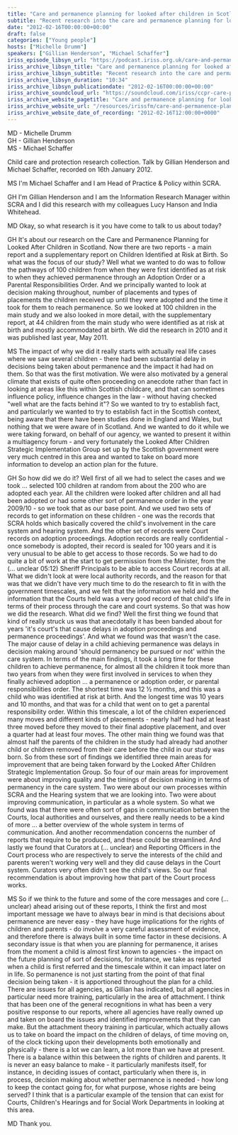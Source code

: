 ```yaml
---
title: "Care and permanence planning for looked after children in Scotland"
subtitle: "Recent research into the care and permanence planning for looked after children in Scotland."
date: "2012-02-16T00:00:00+00:00"
draft: false
categories: ["Young people"]
hosts: ["Michelle Drumm"]
speakers: ["Gillian Henderson", "Michael Schaffer"]
iriss_episode_libsyn_url: "https://podcast.iriss.org.uk/care-and-permanence-planning-for-looked-after-children-in-scotland-1"
iriss_archive_libsyn_title: "Care and permanence planning for looked after children in Scotland"
iriss_archive_libsyn_subtitle: "Recent research into the care and permanence planning for looked after children in Scotland. Working to fill a gap in evidence and to inform changes in policy and law through the Scottish Government's Looked After Children Strategic Implementation Group"
iriss_archive_libsyn_duration: "10:34"
iriss_archive_libsyn_publicationdate: "2012-02-16T00:00:00+00:00"
iriss_archive_soundcloud_url: "https://soundcloud.com/iriss/ccpr-care-permanence-planning-looked-after-children-scotland-henderson-schaffer"
iriss_archive_website_pagetitle: "Care and permanence planning for looked after children in Scotland - Gillian Henderson, Malcolm Schaffer"
iriss_archive_website_url: "/resources/irissfm/care-and-permanence-planning-looked-after-children-scotland-gillian-henderson-malcolm-schaffer"
iriss_archive_website_date_of_recording: "2012-02-16T12:00:00+0000"
---
```

MD - Michelle Drumm  
GH - Gillian Henderson  
MS - Michael Schaffer

Child care and protection research collection. Talk by Gillian Henderson and Michael Schaffer, recorded on 16th January 2012.

MS I'm Michael Schaffer and I am Head of Practice & Policy within SCRA.

GH I'm Gillian Henderson and I am the Information Research Manager within SCRA and I did this research with my colleagues Lucy Hanson and India Whitehead.

MD Okay, so what research is it you have come to talk to us about today?

GH It's about our research on the Care and Permanence Planning for Looked After Children in Scotland. Now there are two reports - a main report and a supplementary report on Children Identified at Risk at Birth. So what was the focus of our study? Well what we wanted to do was to follow the pathways of 100 children from when they were first identified as at risk to when they achieved permanence through an Adoption Order or a Parental Responsibilities Order. And we principally wanted to look at decision making throughout, number of placements and types of placements the children received up until they were adopted and the time it took for them to reach permanence. So we looked at 100 children in the main study and we also looked in more detail, with the supplementary report, at 44 children from the main study who were identified as at risk at birth and mostly accommodated at birth. We did the research in 2010 and it was published last year, May 2011.

MS The impact of why we did it really starts with actually real life cases where we saw several children - there had been substantial delay in decisions being taken about permanence and the impact it had had on them. So that was the first motivation. We were also motivated by a general climate that exists of quite often proceeding on anecdote rather than fact in looking at areas like this within Scottish childcare, and that can sometimes influence policy, influence changes in the law - without having checked "well what are the facts behind it"? So we wanted to try to establish fact, and particularly we wanted to try to establish fact in the Scottish context, being aware that there have been studies done in England and Wales, but nothing that we were aware of in Scotland. And we wanted to do it while we were taking forward, on behalf of our agency, we wanted to present it within a multiagency forum - and very fortunately the Looked After Children Strategic Implementation Group set up by the Scottish government were very much centred in this area and wanted to take on board more information to develop an action plan for the future.

GH So how did we do it? Well first of all we had to select the cases and we took ... selected 100 children at random from about the 200 who are adopted each year. All the children were looked after children and all had been adopted or had some other sort of permanence order in the year 2009/10 - so we took that as our base point. And we used two sets of records to get information on these children - one was the records that SCRA holds which basically covered the child's involvement in the care system and hearing system. And the other set of records were Court records on adoption proceedings. Adoption records are really confidential - once somebody is adopted, their record is sealed for 100 years and it is very unusual to be able to get access to those records. So we had to do quite a bit of work at the start to get permission from the Minister, from the (... unclear 05:12) Sheriff Principals to be able to access Court records at all. What we didn't look at were local authority records, and the reason for that was that we didn't have very much time to do the research to fit in with the government timescales, and we felt that the information we held and the information that the Courts held was a very good record of that child's life in terms of their process through the care and court systems. So that was how we did the research. What did we find? Well the first thing we found that kind of really struck us was that anecdotally it has been banded about for years 'it's court's that cause delays in adoption proceedings and permanence proceedings'. And what we found was that wasn't the case. The major cause of delay in a child achieving permanence was delays in decision making around 'should permanency be pursued or not' within the care system. In terms of the main findings, it took a long time for these children to achieve permanence, for almost all the children it took more than two years from when they were first involved in services to when they finally achieved adoption ... a permanence or adoption order, or parental responsibilities order. The shortest time was 12 ½ months, and this was a child who was identified at risk at birth. And the longest time was 10 years and 10 months, and that was for a child that went on to get a parental responsibility order. Within this timescale, a lot of the children experienced many moves and different kinds of placements - nearly half had had at least three moved before they moved to their final adoptive placement, and over a quarter had at least four moves. The other main thing we found was that almost half the parents of the children in the study had already had another child or children removed from their care before the child in our study was born. So from these sort of findings we identified three main areas for improvement that are being taken forward by the Looked After Children Strategic Implementation Group. So four of our main areas for improvement were about improving quality and the timings of decision making in terms of permanency in the care system. Two were about our own processes within SCRA and the Hearing system that we are looking into. Two were about improving communication, in particular as a whole system. So what we found was that there were often sort of gaps in communication between the Courts, local authorities and ourselves, and there really needs to be a kind of more ... a better overview of the whole system in terms of communication. And another recommendation concerns the number of reports that require to be produced, and these could be streamlined. And lastly we found that Curators at (... unclear) and Reporting Officers in the Court process who are respectively to serve the interests of the child and parents weren't working very well and they did cause delays in the Court system. Curators very often didn't see the child's views. So our final recommendation is about improving how that part of the Court process works.

MS So if we think to the future and some of the core messages and core (... unclear) ahead arising out of these reports, I think the first and most important message we have to always bear in mind is that decisions about permanence are never easy - they have huge implications for the rights of children and parents - do involve a very careful assessment of evidence, and therefore there is always built in some time factor in these decisions. A secondary issue is that when you are planning for permanence, it arises from the moment a child is almost first known to agencies - the impact on the future planning of sort of decisions, for instance, we take as reported when a child is first referred and the timescale within it can impact later on in life. So permanence is not just starting from the point of that final decision being taken - it is apportioned throughout the plan for a child. There are issues for all agencies, as Gillian has indicated, but all agencies in particular need more training, particularly in the area of attachment. I think that has been one of the general recognitions in what has been a very positive response to our reports, where all agencies have really owned up and taken on board the issues and identified improvements that they can make. But the attachment theory training in particular, which actually allows us to take on board the impact on the children of delays, of time moving on, of the clock ticking upon their developments both emotionally and physically - there is a lot we can learn, a lot more than we have at present. There is a balance within this between the rights of children and parents. It is never an easy balance to make - it particularly manifests itself, for instance, in deciding issues of contact, particularly when there is, in process, decision making about whether permanence is needed - how long to keep the contact going for, for what purpose, whose rights are being served? I think that is a particular example of the tension that can exist for Courts, Children's Hearings and for Social Work Departments in looking at this area.

MD Thank you.